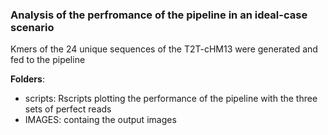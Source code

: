 ### Analysis of the perfromance of the pipeline in an ideal-case scenario
Kmers of the 24 unique sequences of the T2T-cHM13 were generated and fed to the pipeline

**Folders**:
- scripts: Rscripts plotting the performance of the pipeline with the three sets of perfect reads
- IMAGES: containg the output images
